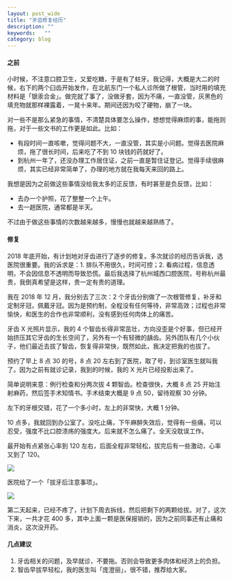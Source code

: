 ```yaml
---
layout: post_wide
title: "牙齿修复经历"
description: ""
keywords:   ""
category: blog
---
```


#### 之前

小时候，不注意口腔卫生，又爱吃糖，于是有了蛀牙。我记得，大概是大二的时候，右下的两个臼齿开始发作，在北航东门一个私人诊所做了根管，当时用的填充材料是「银汞合金」。做完就了事了，没做牙套，因为不痛，一直没管，灰黑色的填充物就那样裸露着，一晃十来年。期间还因为咬了硬物，崩了一块。

对一些不是那么紧急的事情，不清楚具体要怎么操作，想想觉得麻烦的事，能拖则拖，对于一些文书的工作更是如此。比如：

* 有段时间一直咳嗽，觉得问题不大，一直没管，其实是小问题。觉得去医院麻烦，拖了很长时间，后来吃了不到 10 块钱的药就好了。
* 到杭州一年了，还没办理工作居住证，之前一直是暂住证登记。觉得手续很麻烦，其实已经非常简单了，办理的地方就在我每天来回的路上。

我想是因为之前做这些事情没给我太多的正反馈，有时甚至是负反馈，比如：

* 去办一个护照，花了整整一个上午。
* 去一趟医院，通常都是半天。

不过由于做这些事情的次数越来越多，慢慢也就越来越熟练了。

#### 修复

2018 年底开始，有计划地对牙齿进行了逐步的修复。多次就诊的经历告诉我，选医院很重要。我的诉求是：1. 排队不用很久，时间可控；2. 看病过程，信息透明，不会因信息不透明而导致恐慌。最后我选择了杭州城西口腔医院，号称杭州最贵，我倒真希望是这样，贵一定有贵的道理。

我在 2018 年 12 月，我分别去了三次：2 个牙齿分别做了一次根管修复，补牙和定制牙冠，佩戴牙冠。因为是预约制，全程没有任何等待，非常高效；过程也非常愉快，和医生的合作也非常顺利，没有感到任何肉体上的痛苦。

牙齿 X 光照片显示，我的 4 个智齿长得非常茁壮，方向没歪是个好事，但已经开始挤压其它牙齿的生长空间了，另外有一个有轻微的龋齿。另外团队有几个小伙子，他们最近去拔了智齿，恢复得非常快，既然如此，我决定把我的也拔了。

预约了早上 8 点 30 的号，8 点 20 左右到了医院，取了号，到诊室医生就叫我了。因为之前有就诊记录，我到的时候，我的 X 光片已经投影出来了。

简单说明来意：例行检查和分两次拔 4 颗智齿。检查很快，大概 8 点 25 开始注射麻药，然后签手术知情书。手术结束大概是 9 点 50，留待观察 30 分钟。

左下的牙根交错，花了一个多小时，左上的非常快，大概 1 分钟。

10 点多，我就回到办公室了。没吃止痛，下午麻醉失效后，觉得有一些痛，可以忍受，强度不比口腔溃疡的强度大。后来就不怎么痛了。全天没耽误工作。

最开始有点紧张心率到 120 左右，后面全程非常轻松，拔完后有一些激动，心率又到了 120。

<div class='row'>
<div class='col-md-8 col-md-offset-2'>
<img src='//{{ site.s_host }}/wisdom-teeth-removal/1.png' />
</div>
</div>

医院给了一个「拔牙后注意事项」。

<div class='row'>
<div class='col-md-8 col-md-offset-2'>
<img src='//{{ site.s_host }}/wisdom-teeth-removal/2.jpg?imageView2/0/w/1280' />
</div>
</div>

第二天起来，已经不疼了，计划下周去拆线，然后把剩下的两颗给拔。对了，这次下来，一共才花 400 多，其中上面一颗是医保报销的，因为之前同事还有止痛和消炎，这次没开药。

#### 几点建议

1. 牙齿相关的问题，及早就诊，不要拖。否则会导致更多肉体和经济上的负担。
1. 智齿早拔早轻松，我的医生叫「庞澄丽」，很不错，推荐给大家。
